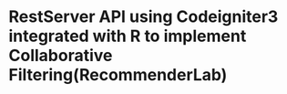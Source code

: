 # RestServer API using Codeigniter3 integrated with R to implement Collaborative Filtering(RecommenderLab)
